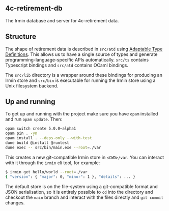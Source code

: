 4c-retirement-db
----------------

The Irmin database and server for 4c-retirement data. 

## Structure

The shape of retirement data is described in `src/atd` using [Adaptable Type Definitions](https://github.com/ahrefs/atd). This allows us to have a single source of types and generate programming-language-specific APIs automatically. `src/ts` contains Typescript bindings and `src/atd` contains OCaml bindings.

The `src/lib` directory is a wrapper around these bindings for producing an Irmin store and `src/bin` is executable for running the Irmin store using a Unix filesystem backend.

## Up and running

To get up and running with the project make sure you have `opam` installed and run `opam update`. Then:

```bash
opam switch create 5.0.0~alpha1
opam pin . -yn
opam install . --deps-only --with-test
dune build @install @runtest
dune exec -- src/bin/main.exe --root=./var
```

This creates a new git-compatible Irmin store in `<CWD>/var`. You can interact with it through the `irmin` cli tool, for example:

```bash
$ irmin get hello/world --root=./var
{ "version": { "major": 0, "minor": 1 }, "details": ... }
```

The default store is on the file-system using a git-compatible format and JSON serialisation, so it is entirely possible to `cd` into the directory and checkout the `main` branch and interact with the files directly and `git commit` changes.



